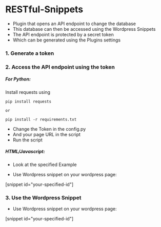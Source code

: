 # RESTful-Snippets

- Plugin that opens an API endpoint to change the database
- This database can then be accessed using the Wordpress Snippets
- The API endpoint is protected by a secret token
- Which can be generated using the Plugins settings

### 1. Generate a token

### 2. Access the API endpoint using the token

##### For Python:

Install requests using

```
pip install requests

or

pip install -r requirements.txt
```

- Change the Token in the config.py
- And your page URL in the script
- Run the script

##### HTML/Javascript:

- Look at the specified Example

- Use Wordpress snippet on your wordpress page:

[snippet id="your-specified-id"]

### 3. Use the Wordpress Snippet

- Use Wordpress snippet on your wordpress page:

[snippet id="your-specified-id"]
